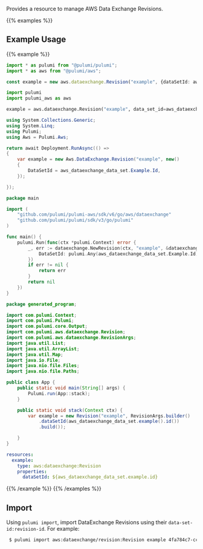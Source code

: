 Provides a resource to manage AWS Data Exchange Revisions.

{{% examples %}}
## Example Usage
{{% example %}}

```typescript
import * as pulumi from "@pulumi/pulumi";
import * as aws from "@pulumi/aws";

const example = new aws.dataexchange.Revision("example", {dataSetId: aws_dataexchange_data_set.example.id});
```
```python
import pulumi
import pulumi_aws as aws

example = aws.dataexchange.Revision("example", data_set_id=aws_dataexchange_data_set["example"]["id"])
```
```csharp
using System.Collections.Generic;
using System.Linq;
using Pulumi;
using Aws = Pulumi.Aws;

return await Deployment.RunAsync(() => 
{
    var example = new Aws.DataExchange.Revision("example", new()
    {
        DataSetId = aws_dataexchange_data_set.Example.Id,
    });

});
```
```go
package main

import (
	"github.com/pulumi/pulumi-aws/sdk/v6/go/aws/dataexchange"
	"github.com/pulumi/pulumi/sdk/v3/go/pulumi"
)

func main() {
	pulumi.Run(func(ctx *pulumi.Context) error {
		_, err := dataexchange.NewRevision(ctx, "example", &dataexchange.RevisionArgs{
			DataSetId: pulumi.Any(aws_dataexchange_data_set.Example.Id),
		})
		if err != nil {
			return err
		}
		return nil
	})
}
```
```java
package generated_program;

import com.pulumi.Context;
import com.pulumi.Pulumi;
import com.pulumi.core.Output;
import com.pulumi.aws.dataexchange.Revision;
import com.pulumi.aws.dataexchange.RevisionArgs;
import java.util.List;
import java.util.ArrayList;
import java.util.Map;
import java.io.File;
import java.nio.file.Files;
import java.nio.file.Paths;

public class App {
    public static void main(String[] args) {
        Pulumi.run(App::stack);
    }

    public static void stack(Context ctx) {
        var example = new Revision("example", RevisionArgs.builder()        
            .dataSetId(aws_dataexchange_data_set.example().id())
            .build());

    }
}
```
```yaml
resources:
  example:
    type: aws:dataexchange:Revision
    properties:
      dataSetId: ${aws_dataexchange_data_set.example.id}
```
{{% /example %}}
{{% /examples %}}

## Import

Using `pulumi import`, import DataExchange Revisions using their `data-set-id:revision-id`. For example:

```sh
 $ pulumi import aws:dataexchange/revision:Revision example 4fa784c7-ccb4-4dbf-ba4f-02198320daa1:4fa784c7-ccb4-4dbf-ba4f-02198320daa1
```
 